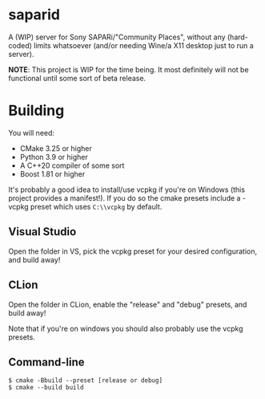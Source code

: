 # saparid

A (WIP) server for Sony SAPARi/"Community Places", without any (hard-coded) limits whatsoever (and/or needing Wine/a X11 desktop just to run a server).

**NOTE**: This project is WIP for the time being. It most definitely will not be functional until some sort of beta release.

# Building

You will need:
- CMake 3.25 or higher
- Python 3.9 or higher
- A C++20 compiler of some sort
- Boost 1.81 or higher

It's probably a good idea to install/use vcpkg if you're on Windows (this project provides a manifest!). If you do so the cmake presets include a -vcpkg preset which uses `C:\\vcpkg` by default.

## Visual Studio

Open the folder in VS, pick the vcpkg preset for your desired configuration, and build away!

## CLion

Open the folder in CLion, enable the "release" and "debug" presets, and build away!

Note that if you're on windows you should also probably use the vcpkg presets.

## Command-line

```
$ cmake -Bbuild --preset [release or debug]
$ cmake --build build
```
